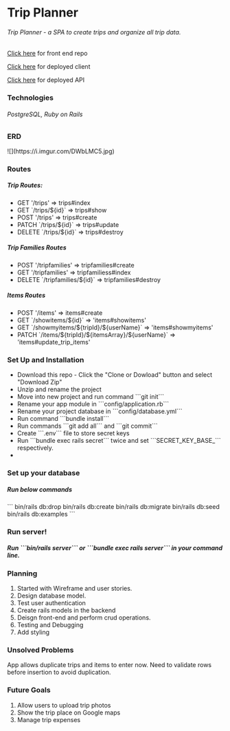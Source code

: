 <h1>Trip Planner</h1>
<h6>Trip Planner - a SPA to create trips and organize all trip data.</h6>

<a href="https://github.com/pprakasam/Trip_Client">Click here</a> for front end repo

<a href="https://pprakasam.github.io/Trip_Client/">Click here</a> for deployed client

<a href="https://whispering-tor-85770.herokuapp.com/">Click here</a> for deployed API

<h3>Technologies</h3>
<h6>PostgreSQL, Ruby on Rails</h6>

<h3>ERD</h3>
![](https://i.imgur.com/DWbLMC5.jpg)

<h3>Routes</h3>
<h5>Trip Routes:</h5>
<ul>
  <li>GET '/trips'          => trips#index</li>
  <li>GET `/trips/${id}`    => trips#show</li>
  <li>POST '/trips'         => trips#create</li>
  <li>PATCH `/trips/${id}`  => trips#update</li>
  <li>DELETE `/trips/${id}` => trips#destroy</li>
</ul>
<h5>Trip Families Routes</h5>
<ul>
  <li>POST '/tripfamilies'         => tripfamilies#create</li>
  <li>GET '/tripfamilies'          => tripfamiliess#index</li>
  <li>DELETE `/tripfamilies/${id}` => tripfamilies#destroy</li>
</ul>
<h5>Items Routes</h5>
<ul>
  <li>POST '/items'                            => items#create</li>
  <li>GET `/showitems/${id}`                   => 'items#showitems'</li>
  <li>GET `/showmyitems/${tripId}/${userName}` => 'items#showmyitems'</li>
  <li>PATCH `/items/${tripId}/${itemsArray}/${userName}` => 'items#update_trip_items'</li>
</ul>

<h3>Set Up and Installation</h3>
<ul>
  <li>Download this repo - Click the "Clone or Dowload"
  button and select "Download Zip"</li>
  <li>Unzip and rename the project</li>
  <li>Move into new project and run command ```git init```</li>
  <li>Rename your app module in ```config/application.rb```</li>
  <li>Rename your project database in ```config/database.yml```</li>
  <li>Run command ```bundle install```</li>
  <li>Run commands ```git add all``` and ```git commit```</li>
  <li>Create ```.env``` file to store secret keys</li>
  <li>Run ```bundle exec rails secret``` twice and set ```SECRET_KEY_BASE_<DEVELOPMENT|TEST>``` respectively.</li>
  <li></li>
</ul>

<h3>Set up your database</h3>
<h5>Run below commands</h5>
```
bin/rails db:drop
bin/rails db:create
bin/rails db:migrate
bin/rails db:seed
bin/rails db:examples
```
<h3>Run server!</h3>
<h5>Run ```bin/rails server``` or ```bundle exec rails server``` in your command line.</h5>


<h3>Planning</h3>
<ol>
<li>Started with Wireframe and user stories.</li>
<li>Design database model.</li>
<li>Test user authentication</li>
<li>Create rails models in the backend</li>
<li>Deisgn front-end and perform crud operations.</li>
<li>Testing and Debugging</li>
<li>Add styling</li>
</ol>

<h3>Unsolved Problems</h3>
<p>App allows duplicate trips and items to enter now. Need to validate rows before insertion to avoid duplication.</p>

<h3>Future Goals</h3>
<ol>
  <li>Allow users to upload trip photos</li>
  <li>Show the trip place on Google maps</li>
  <li>Manage trip expenses</li>
</ol>
